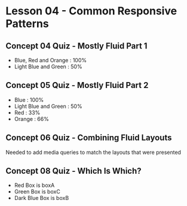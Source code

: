# Lesson 04 - Common Responsive Patterns

## Concept 04 Quiz - Mostly Fluid Part 1
- Blue, Red and Orange : 100%
- Light Blue and Green : 50%

## Concept 05 Quiz - Mostly Fluid Part 2
- Blue : 100%
- Light Blue and Green : 50%
- Red : 33%
- Orange : 66%

## Concept 06 Quiz - Combining Fluid Layouts
Needed to add media queries to match the layouts that were presented

## Concept 08 Quiz - Which Is Which?
- Red Box is boxA 
- Green Box is boxC
- Dark Blue Box is boxB